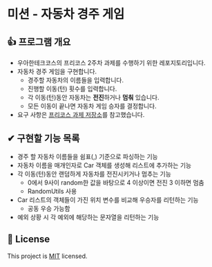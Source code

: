 # 미션 - 자동차 경주 게임

## 👍 프로그램 개요
- 우아한테크코스의 프리코스 2주차 과제를 수행하기 위한 레포지토리입니다.
- 자동차 경주 게임을 구현합니다.
  - 경주할 자동차의 이름들을 입력합니다.
  - 진행할 이동(턴) 횟수를 입력합니다.
  - 각 이동(턴)동안 자동차는 **전진**하거나 **멈춰** 있습니다.
  - 모든 이동이 끝나면 자동차 게임 승자를 결정합니다.
- 요구 사항은 [프리코스 과제 저장소](https://github.com/woowacourse/java-racingcar-precourse)를 참고했습니다.

## ✔ 구현할 기능 목록
- 경주 할 자동차 이름들을 쉼표(,) 기준으로 파싱하는 기능
- 자동차 이름을 매개인자로 Car 객체를 생성해 리스트에 추가하는 기능
- 각 이동(턴)동안 랜덤하게 자동차를 전진시키거나 멈추는 기능
  - 0에서 9사이 random한 값을 바탕으로 4 이상이면 전진 3 이하면 멈춤
  - RandomUtils 사용
- Car 리스트의 객체들이 가진 위치 변수를 비교해 우승자를 리턴하는 기능
  - 공동 우승 가능함
- 예외 상황 시 각 예외에 해당하는 문자열을 리턴하는 기능

## 📝 License

This project is [MIT](https://github.com/woowacourse/java-racingcar-precourse/blob/master/LICENSE) licensed.
